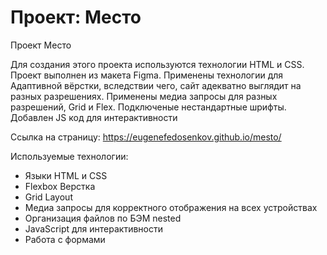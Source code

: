 # Проект: Место

Проект Место


Для создания этого проекта используются технологии HTML и CSS.
Проект выполнен из макета Figma. Применены технологии для 
Адаптивной вёрстки, вследствии чего, сайт адекватно выглядит 
на разных разрешениях.
Применены медиа запросы для разных разрешений, Grid и Flex.
Подключеные нестандартные шрифты.
Добавлен JS код для интерактивности

Ссылка на страницу:
https://eugenefedosenkov.github.io/mesto/


Используемые технологии:
<ul>
<li>Языки HTML и CSS</li>
<li>Flexbox Верстка</li>
<li>Grid Layout</li>
<li>Медиа запросы для корректного отображения на всех устройствах</li>
<li>Организация файлов по БЭМ nested</li>
<li>JavaScript для интерактивности</li>
<li>Работа с формами</li>
</ul>